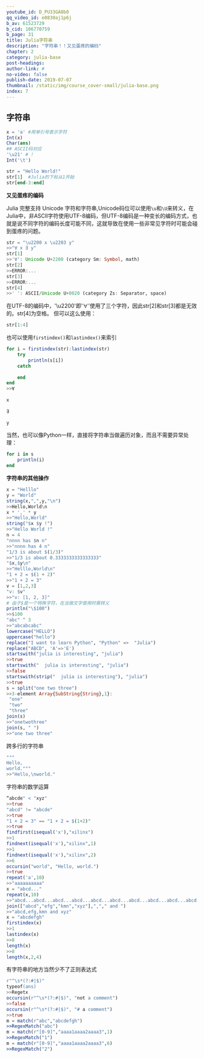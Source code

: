 ```yaml
---
youtube_id: D_PU33GA8b0
qq_video_id: e0830aj1p6j
b_av: 61523729
b_cid: 106770759
b_page: 31
title: Julia字符串
description: "字符串！！又见蛋疼的编码"
chapter: 2
category: julia-base
post-headings:
author-link: #
no-video: false
publish-date: 2019-07-07
thumbnail: /static/img/course_cover-small/julia-base.png
index: 7
---
```


## 字符串
```Julia
x = 'a' #用单引号表示字符
Int(x)
Char(ans)
## ASCII码对应
'\u21' # !
Int('\t')

str = "Hello World!"
str[1]  #Julia的下标从1开始
str[end-3:end]
```


**又见蛋疼的编码**


Julia 完整支持 Unicode 字符和字符串,Unicode码位可以使用`\u`和`\U`来转义，在Julia中，非ASCII字符使用UTF-8编码，但UTF-8编码是一种变长的编码方式，也就是说不同字符的编码长度可能不同，这就导致在使用一些非常见字符时可能会碰到蛋疼的问题。
```Julia
str = "\u2200 x \u2203 y"
>>"∀ x ∃ y"
str[1]
>>'∀': Unicode U+2200 (category Sm: Symbol, math)
str[2]
>>ERROR:...
str[3]
>>ERROR:...
str[4]
>>' ': ASCII/Unicode U+0020 (category Zs: Separator, space)
```
在UTF-8的编码中，'\u2200'即'∀'使用了三个字符，因此str[2]和str[3]都是无效的。str[4]为空格。
但可以这么使用：
```Julia
str[1:4]
```
也可以使用`firstindex()`和`lastindex()`来索引
```Julia
for i = firstindex(str):lastindex(str)
    try
        println(s[i])
    catch
    
    end
end
>>∀
 
x
 
∃
 
y
```
当然，也可以像Python一样，直接将字符串当做遍历对象，而且不需要异常处理：
```Julia
for i in s
    println(i)
end
```








**字符串的其他操作**
```Julia
x = "Helllo"
y = "World"
string(x,",",y,"\n")
>>Hello,World\n
x * ',' * y
>>"Hello,World"
string("$x $y !")
>>"Hello World !"
n = 4
"nnnn has $n n"
>>"nnnn has 4 n"
"1/3 is about $(1/3)"
>>"1/3 is about 0.3333333333333333"
"$x,$y\n"
>>"Helllo,World\n"
"1 + 2 = $(1 + 2)"
>>"1 + 2 = 3"
v = [1,2,3]
"v: $v"
>>"v: [1, 2, 3]"
# 由于$是一个特殊字符，在当做文字使用时需转义
println("\$100")
>>$100
"abc" ^ 3
>>"abcabcabc"
lowercase("HELLO")
uppercase("hello")
replace("I want to learn Python", "Python" =>  "Julia")
replace("ABCD", 'A'=>'E')
startswith("julia is interesting", "julia")
>>true
startswith("  julia is interesting", "julia")
>>false
startswith(strip("  julia is interesting"), "julia")
>>true
s = split("one two three")
>>3-element Array{SubString{String},1}:
 "one"  
 "two"  
 "three"
join(s)
>>"onetwothree"
join(s, " ")
>>"one two three"
```
跨多行的字符串
```Julia
"""
Hello,
world."""
>>"Hello,\nworld."
```
字符串的数学运算
```Julia
“abcde" < "xyz"
>>true
"abcd" != "abcde"
>>true
"1 + 2 = 3" == "1 + 2 = $(1+2)"
>>true
findfirst(isequal('x'),"xilinx")
>>1
findnext(isequal('x'),"xilinx",1)
>>1
findnext(isequal('x'),"xilinx",2)
>>6
occursin("world", "Hello, world.")
>>true
repeat('a',10)
>>"aaaaaaaaaa"
x = "abcd..."
repeat(x,10)
>>"abcd...abcd...abcd...abcd...abcd...abcd...abcd...abcd...abcd...abcd..."
join(["abcd","efg","kmn","xyz"],","," and ")
>>"abcd,efg,kmn and xyz"
x = "abcdefgh"
firstindex(x)
>>1
lastindex(x)
>>8
length(x)
>>8
length(x,2,4)
```
有字符串的地方当然少不了正则表达式
```Julia
r"^\s*(?:#|$)"
typeof(ans)
>>Regetx
occursin(r"^\s*(?:#|$)", "not a comment")
>>false
occursin(r"^\s*(?:#|$)", "# a comment")
>>true
m = match(r"abc","abcdefgh")
>>RegexMatch("abc")
m = match(r"[0-9]","aaaa1aaaa2aaaa3",1)
>>RegexMatch("1")
m = match(r"[0-9]","aaaa1aaaa2aaaa3",6)
>>RegexMatch("2")
```

